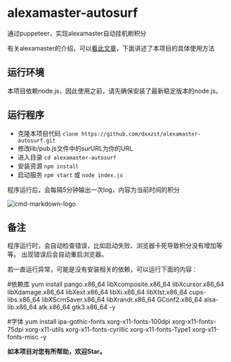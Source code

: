 # alexamaster-autosurf
通过puppeteer，实现alexamaster自动挂机刷积分

有关alexamaster的介绍，可以[看此文章](https://www.youneed.win/alexamaster基本介绍，闲置vps挂机赚钱.html)，下面讲述了本项目的具体使用方法
 
## 运行环境

本项目依赖node.js，因此使用之前，请先确保安装了最新稳定版本的node.js。


## 运行程序

- 克隆本项目代码 `clone https://github.com/dxxzst/alexamaster-autosurf.git`
- 修改lib/pub.js文件中的surURL为你的URL
- 进入目录 `cd alexamaster-autosurf`
- 安装资源 `npm install`
- 启动服务 `npm start` 或 `node index.js`

程序运行后，会每隔5分钟输出一次log，内容为当前时间的积分

![cmd-markdown-logo](./img/20190430132755.png)

## 备注

程序运行时，会自动检查错误，比如启动失败、浏览器卡死导致积分没有增加等等。
出现错误后会自动重启浏览器。

若一直运行异常，可能是没有安装相关的依赖，可以运行下面的内容：

#依赖库
yum install pango.x86_64 libXcomposite.x86_64 libXcursor.x86_64 libXdamage.x86_64 libXext.x86_64 libXi.x86_64 libXtst.x86_64 cups-libs.x86_64 libXScrnSaver.x86_64 libXrandr.x86_64 GConf2.x86_64 alsa-lib.x86_64 atk.x86_64 gtk3.x86_64 -y

#字体
yum install ipa-gothic-fonts xorg-x11-fonts-100dpi xorg-x11-fonts-75dpi xorg-x11-utils xorg-x11-fonts-cyrillic xorg-x11-fonts-Type1 xorg-x11-fonts-misc -y


**如本项目对您有所帮助，欢迎Star。**
